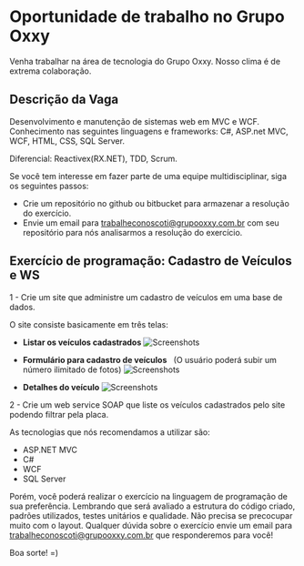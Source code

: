 Oportunidade de trabalho no Grupo Oxxy
===========================================

Venha trabalhar na área de tecnologia do Grupo Oxxy. Nosso clima é de extrema colaboração. 

Descrição da Vaga
-------------------------------------------------------
Desenvolvimento e manutenção de sistemas web em MVC e WCF.
Conhecimento nas seguintes linguagens e frameworks: C#, ASP.net MVC, WCF, HTML, CSS, SQL Server.  

Diferencial: Reactivex(RX.NET), TDD, Scrum.

Se você tem interesse em fazer parte de uma equipe multidisciplinar, siga os seguintes passos:
 - Crie um repositório no github ou bitbucket para armazenar a resolução do exercício.
 - Envie um email para trabalheconoscoti@grupooxxy.com.br com seu repositório para nós analisarmos a resolução do exercício.

Exercício de programação: Cadastro de Veículos e WS
-------------------------------------------------------

1 - Crie um site que administre um cadastro de veículos em uma base de dados.

O site consiste basicamente em três telas:

 * **Listar os veículos cadastrados** 
   ![Screenshots](https://github.com/grupooxxy/oportunidadeAngularAspNet/assets/16373553/bbd75803-6056-43ab-a56c-58263d5652d2)
    
 * **Formulário para cadastro de veículos**
   (O usuário poderá subir um número ilimitado de fotos)
   ![Screenshots](https://github.com/grupooxxy/oportunidadeAngularAspNet/assets/16373553/ed312f48-1f4a-4e6b-9a0f-77ed60ec369a)
    
 * **Detalhes do veículo** 
   ![Screenshots](https://github.com/grupooxxy/oportunidadeAngularAspNet/assets/16373553/fa6cbdea-394f-4efb-aee3-fd8096072c00)
   
2 - Crie um web service SOAP que liste os veículos cadastrados pelo site podendo filtrar pela placa.
      
As tecnologias que nós recomendamos a utilizar são:
- ASP.NET MVC
- C#
- WCF
- SQL Server

Porém, você poderá realizar o exercício na linguagem de programação de sua preferência. Lembrando que será avaliado a estrutura do código criado, padrões utilizados, testes unitários e qualidade. 
Não precisa se precocupar muito com o layout. 
Qualquer dúvida sobre o exercício envie um email para trabalheconoscoti@grupooxxy.com.br que responderemos para você!

Boa sorte! =)